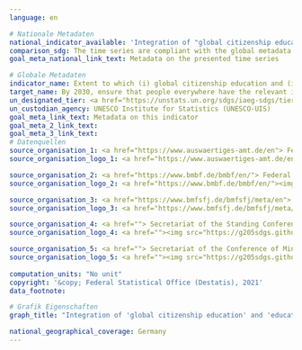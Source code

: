 ```yaml
---
language: en    

# Nationale Metadaten    
national_indicator_available: 'Integration of "global citizenship education" and "education for sustainable development" into the education system'    
comparison_sdg: The time series are compliant with the global metadata.    
goal_meta_national_link_text: Metadata on the presented time series    

# Globale Metadaten    
indicator_name: Extent to which (i) global citizenship education and (ii) education for sustainable development are mainstreamed in (a) national education policies; (b) curricula; (c) teacher education; and (d) student assessment    
target_name: By 2030, ensure that people everywhere have the relevant information and awareness for sustainable development and lifestyles in harmony with nature    
un_designated_tier: <a href="https://unstats.un.org/sdgs/iaeg-sdgs/tier-classification/" title="Click here for more information on the UN tier classification."  target="_blank">Tier II</a>    
un_custodian_agency: UNESCO Institute for Statistics (UNESCO-UIS)    
goal_meta_link_text: Metadata on this indicator    
goal_meta_2_link_text:     
goal_meta_3_link_text:         
# Datenquellen
source_organisation_1: <a href="https://www.auswaertiges-amt.de/en"> Federal Foreign Office </a>
source_organisation_logo_1: <a href="https://www.auswaertiges-amt.de/en"><img src="https://g205sdgs.github.io/sdg-indicators/public/OrgImgEn/aa.png" alt="Logo aa" style="height:60px; width:148px"/></a>

source_organisation_2: <a href="https://www.bmbf.de/bmbf/en/"> Federal Ministry of Education and Research </a>
source_organisation_logo_2: <a href="https://www.bmbf.de/bmbf/en/"><img src="https://g205sdgs.github.io/sdg-indicators/public/OrgImgEn/bmbf.png" alt="Logo bmbf" style="height:60px; width:148px"/></a>

source_organisation_3: <a href="https://www.bmfsfj.de/bmfsfj/meta/en"> Federal Ministry for Family Affairs, Senior Citizens, Women and Youth </a>
source_organisation_logo_3: <a href="https://www.bmfsfj.de/bmfsfj/meta/en"><img src="https://g205sdgs.github.io/sdg-indicators/public/OrgImgEn/bmfsfj.png" alt="Logo bmfsfj" style="height:60px; width:148px"/></a>

source_organisation_4: <a href=""> Secretariat of the Standing Conference of the Ministers of Education and Cultural Affairs of the Länder in the Federal Republic of Germany (KMK) </a>
source_organisation_logo_4: <a href=""><img src="https://g205sdgs.github.io/sdg-indicators/public/OrgImgEn/kmk.png" alt="Logo kmk" style="height:60px; width:148px"/></a>

source_organisation_5: <a href=""> Secretariat of the Conference of Ministers for Youth and Family Affairs of the Länder in the Federal Republic of Germany </a>
source_organisation_logo_5: <a href=""><img src="https://g205sdgs.github.io/sdg-indicators/public/OrgImgEn/jfmk.png" alt="Logo jfmk" style="height:60px; width:148px"/></a>
    
computation_units: "No unit"    
copyright: '&copy; Federal Statistical Office (Destatis), 2021'    
data_footnote:     

# Grafik Eigenschaften    
graph_title: "Integration of 'global citizenship education' and 'education for sustainable development' in the education system"    

national_geographical_coverage: Germany    
---
```


<span></span>